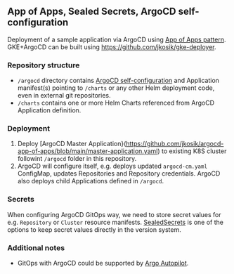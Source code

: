 ## App of Apps, Sealed Secrets, ArgoCD self-configuration
Deployment of a sample application via ArgoCD using [App of Apps pattern](https://argoproj.github.io/argo-cd/operator-manual/declarative-setup/#app-of-apps).
GKE+ArgoCD can be built using https://github.com/jkosik/gke-deployer.

### Repository structure
- `/argocd` directory contains [ArgoCD self-configuration](https://argoproj.github.io/argo-cd/operator-manual/declarative-setup/#atomic-configuration) and Application manifest(s) pointing to `/charts` or any other Helm deployment code, even in external git repositories.
- `/charts` contains one or more Helm Charts referenced from ArgoCD Application definition.

### Deployment
1. Deploy [ArgoCD Master Application}(https://github.com/jkosik/argocd-app-of-apps/blob/main/master-application.yaml) to existing K8S cluster followint `/argocd` folder in this repository.
2. ArgoCD will configure itself, e.g. deploys updated `argocd-cm.yaml` ConfigMap, updates Repositories and Repository credentials.
ArgoCD also deploys child Applications defined in `/argocd`.

### Secrets
When configuring ArgoCD GitOps way, we need to store secret values for e.g. `Repository` or `Cluster` resource manifests. [SealedSecrets](https://github.com/jkosik/gke-deployer#secrets-management) is one of the options to keep secret values directly in the version system.

### Additional notes
- GitOps with ArgoCD could be supported by [Argo Autopilot](https://github.com/argoproj-labs/argocd-autopilot).
